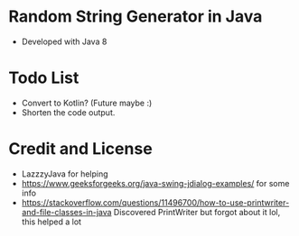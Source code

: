 # Random String Generator in Java

- Developed with Java 8

# Todo List

- Convert to Kotlin? (Future maybe :)
- Shorten the code output.
# Credit and License 

- LazzzyJava for helping
- https://www.geeksforgeeks.org/java-swing-jdialog-examples/ for some info
- https://stackoverflow.com/questions/11496700/how-to-use-printwriter-and-file-classes-in-java Discovered PrintWriter
  but forgot about it lol, this helped a lot